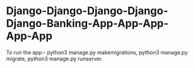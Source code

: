 # Django-Django-Django-Django-Django-Banking-App-App-App-App-App

To run the app:-
python3 manage.py makemigrations,
python3 manage.py migrate,
python3 manage.py runserver.
